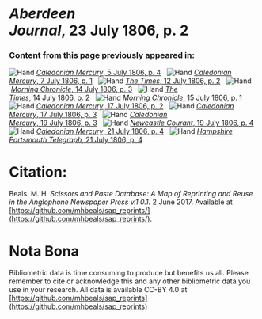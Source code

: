 # *Aberdeen Journal*, 23 July 1806, p. 2  
  
### Content from this page previously appeared in:  
![Hand](http://scissorsandpaste.net/wp-content/uploads/2017/06/smallhandpointer.png) [*Caledonian Mercury*, 5 July 1806, p. 4](https://mhbeals.github.io/sap_html/Caledonian-Mercury/Caledonian-Mercury-5-July-1806-p-4)  
![Hand](http://scissorsandpaste.net/wp-content/uploads/2017/06/smallhandpointer.png) [*Caledonian Mercury*, 7 July 1806, p. 1](https://mhbeals.github.io/sap_html/Caledonian-Mercury/Caledonian-Mercury-7-July-1806-p-1)  
![Hand](http://scissorsandpaste.net/wp-content/uploads/2017/06/smallhandpointer.png) [*The Times*, 12 July 1806, p. 2](https://mhbeals.github.io/sap_html/The-Times/The-Times-12-July-1806-p-2)  
![Hand](http://scissorsandpaste.net/wp-content/uploads/2017/06/smallhandpointer.png) [*Morning Chronicle*, 14 July 1806, p. 3](https://mhbeals.github.io/sap_html/Morning-Chronicle/Morning-Chronicle-14-July-1806-p-3)  
![Hand](http://scissorsandpaste.net/wp-content/uploads/2017/06/smallhandpointer.png) [*The Times*, 14 July 1806, p. 2](https://mhbeals.github.io/sap_html/The-Times/The-Times-14-July-1806-p-2)  
![Hand](http://scissorsandpaste.net/wp-content/uploads/2017/06/smallhandpointer.png) [*Morning Chronicle*, 15 July 1806, p. 1](https://mhbeals.github.io/sap_html/Morning-Chronicle/Morning-Chronicle-15-July-1806-p-1)  
![Hand](http://scissorsandpaste.net/wp-content/uploads/2017/06/smallhandpointer.png) [*Caledonian Mercury*, 17 July 1806, p. 2](https://mhbeals.github.io/sap_html/Caledonian-Mercury/Caledonian-Mercury-17-July-1806-p-2)  
![Hand](http://scissorsandpaste.net/wp-content/uploads/2017/06/smallhandpointer.png) [*Caledonian Mercury*, 17 July 1806, p. 3](https://mhbeals.github.io/sap_html/Caledonian-Mercury/Caledonian-Mercury-17-July-1806-p-3)  
![Hand](http://scissorsandpaste.net/wp-content/uploads/2017/06/smallhandpointer.png) [*Caledonian Mercury*, 19 July 1806, p. 3](https://mhbeals.github.io/sap_html/Caledonian-Mercury/Caledonian-Mercury-19-July-1806-p-3)  
![Hand](http://scissorsandpaste.net/wp-content/uploads/2017/06/smallhandpointer.png) [*Newcastle Courant*, 19 July 1806, p. 4](https://mhbeals.github.io/sap_html/Newcastle-Courant/Newcastle-Courant-19-July-1806-p-4)  
![Hand](http://scissorsandpaste.net/wp-content/uploads/2017/06/smallhandpointer.png) [*Caledonian Mercury*, 21 July 1806, p. 4](https://mhbeals.github.io/sap_html/Caledonian-Mercury/Caledonian-Mercury-21-July-1806-p-4)  
![Hand](http://scissorsandpaste.net/wp-content/uploads/2017/06/smallhandpointer.png) [*Hampshire Portsmouth Telegraph*, 21 July 1806, p. 4](https://mhbeals.github.io/sap_html/Hampshire-Portsmouth-Telegraph/Hampshire-Portsmouth-Telegraph-21-July-1806-p-4)  


# Citation: 

Beals. M. H. *Scissors and Paste Database: A Map of Reprinting and Reuse in the Anglophone Newspaper Press v.1.0.1.* 2 June 2017. Available at [https://github.com/mhbeals/sap_reprints/](https://github.com/mhbeals/sap_reprints/). 

# Nota Bona

Bibliometric data is time consuming to produce but benefits us all. Please remember to cite or acknowledge this and any other bibliometric data you use in your research. All data is available CC-BY 4.0 at [https://github.com/mhbeals/sap_reprints](https://github.com/mhbeals/sap_reprints)